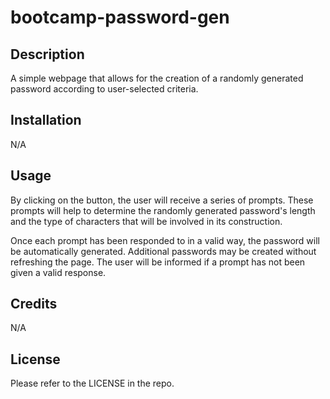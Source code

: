 # bootcamp-password-gen

## Description
A simple webpage that allows for the creation of a randomly generated password according to user-selected criteria.

## Installation
N/A

## Usage
By clicking on the button, the user will receive a series of prompts. These prompts will help to determine the randomly generated password's length and the type of characters that will be involved in its construction.

Once each prompt has been responded to in a valid way, the password will be automatically generated. Additional passwords may be created without refreshing the page. The user will be informed if a prompt has not been given a valid response.

## Credits
N/A

## License
Please refer to the LICENSE in the repo.